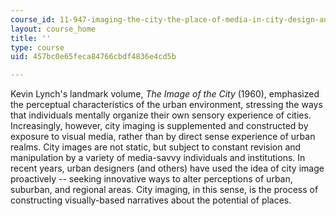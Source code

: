 ```yaml
---
course_id: 11-947-imaging-the-city-the-place-of-media-in-city-design-and-development-fall-1998
layout: course_home
title: ''
type: course
uid: 457bc0e65feca84766cbdf4836e4cd5b

---
```

Kevin Lynch's landmark volume, _The Image of the City_ (1960), emphasized the perceptual characteristics of the urban environment, stressing the ways that individuals mentally organize their own sensory experience of cities. Increasingly, however, city imaging is supplemented and constructed by exposure to visual media, rather than by direct sense experience of urban realms. City images are not static, but subject to constant revision and manipulation by a variety of media-savvy individuals and institutions. In recent years, urban designers (and others) have used the idea of city image proactively -- seeking innovative ways to alter perceptions of urban, suburban, and regional areas. City imaging, in this sense, is the process of constructing visually-based narratives about the potential of places.
